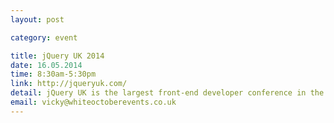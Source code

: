 ```yaml
---
layout: post

category: event

title: jQuery UK 2014
date: 16.05.2014
time: 8:30am-5:30pm
link: http://jqueryuk.com/
detail: jQuery UK is the largest front-end developer conference in the UK. This one-day, three track conference is an inspiring day of talks from the pioneers of the world's favourite JavaScript framework, and wider industry experts.
email: vicky@whiteoctoberevents.co.uk
---
```

